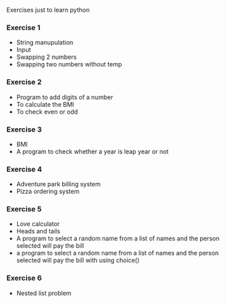 Exercises just to learn python

### Exercise 1
- String manupulation
- Input
- Swapping 2 numbers
- Swapping two numbers without temp

### Exercise 2
- Program to add digits of a number
- To calculate the BMI
- To check even or odd

### Exercise 3
- BMI
- A program to check whether a year is leap year or not

### Exercise 4
- Adventure park billing system
- Pizza ordering system

### Exercise 5
- Love calculator
- Heads and tails
- A program to select a random name from a list of names and the person selected will pay the bill
- a program to select a random name from a list of names and the person selected will pay the bill with using choice()

### Exercise 6
- Nested list problem